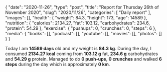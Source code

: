 {
    "date": "2020-11-26",
    "type": "post",
    "title": "Report for Thursday 26th of November 2020",
    "slug": "2020\/11\/26",
    "categories": [
        "Daily report"
    ],
    "images": [],
    "health": {
        "weight": 84.3,
        "height": 173,
        "age": 14589
    },
    "nutrition": {
        "calories": 2134.27,
        "fat": 103.12,
        "carbohydrates": 234.6,
        "protein": 54.29
    },
    "exercise": {
        "pushups": 0,
        "crunches": 0,
        "steps": 6
    },
    "media": {
        "books": [],
        "podcast": [],
        "youtube": [],
        "movies": [],
        "photos": []
    }
}

Today I am <strong>14589 days</strong> old and my weight is <strong>84.3 kg</strong>. During the day, I consumed <strong>2134.27 kcal</strong> coming from <strong>103.12 g</strong> fat, <strong>234.6 g</strong> carbohydrates and <strong>54.29 g</strong> protein. Managed to do <strong>0 push-ups</strong>, <strong>0 crunches</strong> and walked <strong>6 steps</strong> during the day which is approximately <strong>0 km</strong>.